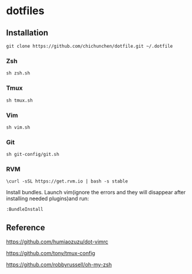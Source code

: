 # dotfiles

## Installation

    git clone https://github.com/chichunchen/dotfile.git ~/.dotfile

### Zsh

    sh zsh.sh

### Tmux

    sh tmux.sh

### Vim

    sh vim.sh

### Git

    sh git-config/git.sh

### RVM

    \curl -sSL https://get.rvm.io | bash -s stable

Install bundles. Launch vim(ignore the errors and they will disappear after installing needed plugins)and run:

    :BundleInstall

## Reference

https://github.com/humiaozuzu/dot-vimrc

https://github.com/tony/tmux-config

https://github.com/robbyrussell/oh-my-zsh
